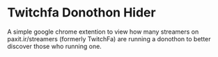 # Twitchfa Donothon Hider

A simple google chrome extention to view how many streamers on paxit.ir/streamers (formerly TwitchFa) are running a donothon to better discover those who running one.
